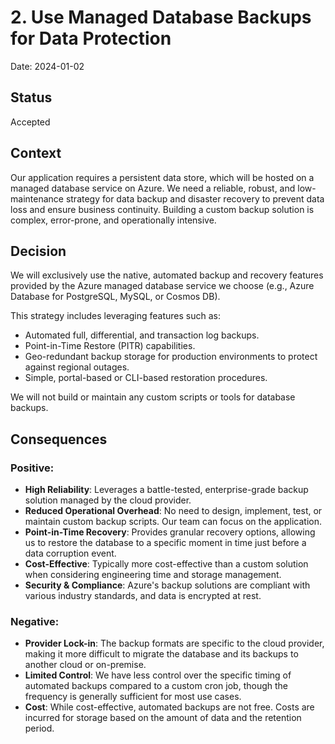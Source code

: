 # 2. Use Managed Database Backups for Data Protection

Date: 2024-01-02

## Status

Accepted

## Context

Our application requires a persistent data store, which will be hosted on a managed database service on Azure. We need a reliable, robust, and low-maintenance strategy for data backup and disaster recovery to prevent data loss and ensure business continuity. Building a custom backup solution is complex, error-prone, and operationally intensive.

## Decision

We will exclusively use the native, automated backup and recovery features provided by the Azure managed database service we choose (e.g., Azure Database for PostgreSQL, MySQL, or Cosmos DB).

This strategy includes leveraging features such as:
- Automated full, differential, and transaction log backups.
- Point-in-Time Restore (PITR) capabilities.
- Geo-redundant backup storage for production environments to protect against regional outages.
- Simple, portal-based or CLI-based restoration procedures.

We will not build or maintain any custom scripts or tools for database backups.

## Consequences

### Positive:
- **High Reliability**: Leverages a battle-tested, enterprise-grade backup solution managed by the cloud provider.
- **Reduced Operational Overhead**: No need to design, implement, test, or maintain custom backup scripts. Our team can focus on the application.
- **Point-in-Time Recovery**: Provides granular recovery options, allowing us to restore the database to a specific moment in time just before a data corruption event.
- **Cost-Effective**: Typically more cost-effective than a custom solution when considering engineering time and storage management.
- **Security & Compliance**: Azure's backup solutions are compliant with various industry standards, and data is encrypted at rest.

### Negative:
- **Provider Lock-in**: The backup formats are specific to the cloud provider, making it more difficult to migrate the database and its backups to another cloud or on-premise.
- **Limited Control**: We have less control over the specific timing of automated backups compared to a custom cron job, though the frequency is generally sufficient for most use cases.
- **Cost**: While cost-effective, automated backups are not free. Costs are incurred for storage based on the amount of data and the retention period.
